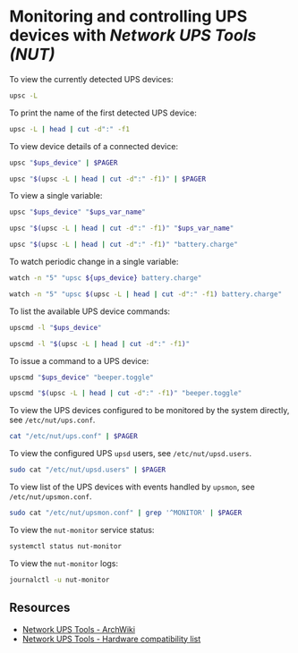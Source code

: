# Monitoring and controlling UPS devices with *Network UPS Tools (NUT)*

To view the currently detected UPS devices:

```sh
upsc -L
```

To print the name of the first detected UPS device:

```sh
upsc -L | head | cut -d":" -f1
```

To view device details of a connected device:

```sh
upsc "$ups_device" | $PAGER

upsc "$(upsc -L | head | cut -d":" -f1)" | $PAGER
```

To view a single variable:

```sh
upsc "$ups_device" "$ups_var_name"

upsc "$(upsc -L | head | cut -d":" -f1)" "$ups_var_name"

upsc "$(upsc -L | head | cut -d":" -f1)" "battery.charge"
```

To watch periodic change in a single variable:

```sh
watch -n "5" "upsc ${ups_device} battery.charge"

watch -n "5" "upsc $(upsc -L | head | cut -d":" -f1) battery.charge"
```

To list the available UPS device commands:

```sh
upscmd -l "$ups_device"

upscmd -l "$(upsc -L | head | cut -d":" -f1)"
```

To issue a command to a UPS device:

```sh
upscmd "$ups_device" "beeper.toggle"

upscmd "$(upsc -L | head | cut -d":" -f1)" "beeper.toggle"
```

To view the UPS devices configured to be monitored by the system directly, see `/etc/nut/ups.conf`.
```sh
cat "/etc/nut/ups.conf" | $PAGER
```

To view the configured UPS `upsd` users, see `/etc/nut/upsd.users`.

```sh
sudo cat "/etc/nut/upsd.users" | $PAGER
```

To view list of the UPS devices with events handled by `upsmon`, see `/etc/nut/upsmon.conf`.

```sh
sudo cat "/etc/nut/upsmon.conf" | grep '^MONITOR' | $PAGER
```

To view the `nut-monitor` service status:

```sh
systemctl status nut-monitor
```

To view the `nut-monitor` logs:

```sh
journalctl -u nut-monitor
```

## Resources

-   [Network UPS Tools - ArchWiki](https://wiki.archlinux.org/title/Network_UPS_Tools)
-   [Network UPS Tools - Hardware compatibility list](https://networkupstools.org/stable-hcl.html)
